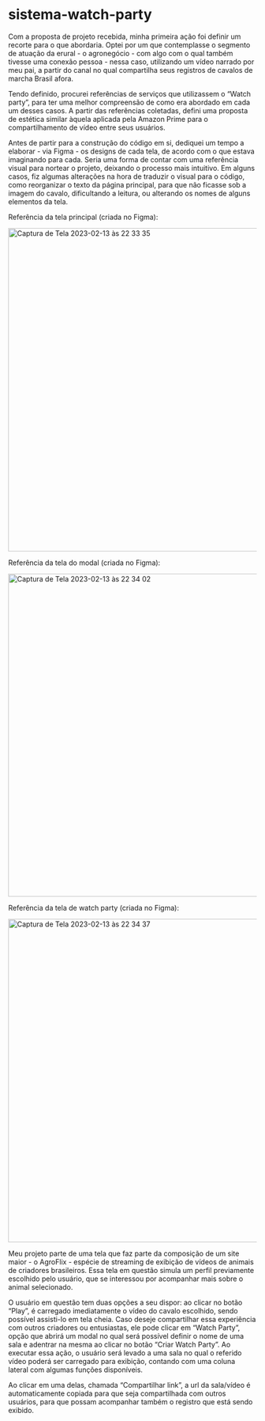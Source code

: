 # sistema-watch-party

Com a proposta de projeto recebida, minha primeira ação foi definir um recorte para o que abordaria. Optei por um que contemplasse o segmento de atuação da erural - o agronegócio - com algo com o qual também tivesse uma conexão  pessoa - nessa caso, utilizando um vídeo narrado por meu pai, a partir do canal no qual compartilha seus registros de cavalos de marcha Brasil afora. 

Tendo definido, procurei referências de serviços que utilizassem o “Watch party”, para ter uma melhor compreensão de como era abordado em cada um desses casos. A partir das referências coletadas, defini uma proposta de estética similar àquela aplicada pela Amazon Prime para o compartilhamento de vídeo entre seus usuários.

Antes de partir para a construção do código em si, dediquei um tempo a elaborar - via Figma - os designs de cada tela, de acordo com o que estava imaginando para cada. Seria uma forma de contar com uma referência visual para nortear o projeto, deixando o processo mais intuitivo. Em alguns casos, fiz algumas alterações na hora de traduzir o visual para o código, como reorganizar o texto da página principal, para que não ficasse sob a imagem do cavalo, dificultando a leitura, ou alterando os nomes de alguns elementos da tela. 

Referência da tela principal (criada no Figma):

<img width="654" alt="Captura de Tela 2023-02-13 às 22 33 35" src="https://user-images.githubusercontent.com/91551462/218615723-f41b9eeb-f447-4c9e-9754-f1bb1b88422b.png">

Referência da tela do modal (criada no Figma):

<img width="653" alt="Captura de Tela 2023-02-13 às 22 34 02" src="https://user-images.githubusercontent.com/91551462/218615933-8168b96c-c534-42f9-8bc6-142337b64103.png">

Referência da tela de watch party (criada no Figma):

<img width="654" alt="Captura de Tela 2023-02-13 às 22 34 37" src="https://user-images.githubusercontent.com/91551462/218616003-5e0d4c53-c0d3-458c-a259-6c421233db32.png">


Meu projeto parte de uma tela que faz parte da composição de um site maior - o AgroFlix - espécie de streaming de exibição de vídeos de animais de criadores brasileiros. Essa tela em questão simula um perfil previamente escolhido pelo usuário, que se interessou por acompanhar mais sobre o animal selecionado.

O usuário em questão tem duas opções a seu dispor: ao clicar no botão “Play”, é carregado imediatamente o vídeo do cavalo escolhido, sendo possível assisti-lo em tela cheia. Caso deseje compartilhar essa experiência com outros criadores ou entusiastas, ele pode clicar em “Watch Party”, opção que abrirá um modal no qual será possível definir o nome de uma sala e adentrar na mesma ao clicar no botão “Criar Watch Party”. Ao executar essa ação, o usuário será levado a uma sala no qual o referido vídeo poderá ser carregado para exibição, contando com uma coluna lateral com algumas funções disponíveis.

Ao clicar em uma delas, chamada “Compartilhar link”, a url da sala/vídeo é automaticamente copiada para que seja compartilhada com outros usuários, para que possam acompanhar também o registro que está sendo exibido. 
